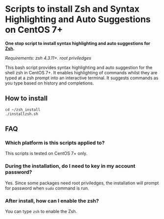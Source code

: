 Scripts to install Zsh and Syntax Highlighting and Auto Suggestions on CentOS 7+ 
=======================

**One stop script to install syntax highlighting and auto suggestions for [Zsh][zsh].**

*Requirements: zsh 4.3.11+.
root priviledges*

[zsh]: https://www.zsh.org/

This bash script provides syntax highlighting and auto suggestion for the shell zsh in CentOS 7+.  It enables
highlighting of commands whilst they are typed at a zsh prompt into an
interactive terminal.  It suggests commands as you type based on history and completions.

How to install
--------------

```
cd ~/zsh_install
./installzsh.sh
```


FAQ
---

### Which platform is this scripts applied to?

This scripts is tested on CentOS 7+ only.


### During the installation, do I need to key in my account password?

Yes. Since some packages need root priviledges, the installation will prompt for password when `sudo` command is run.

### After install, how can I enable the zsh?

You can type ``zsh`` to enable the Zsh.



